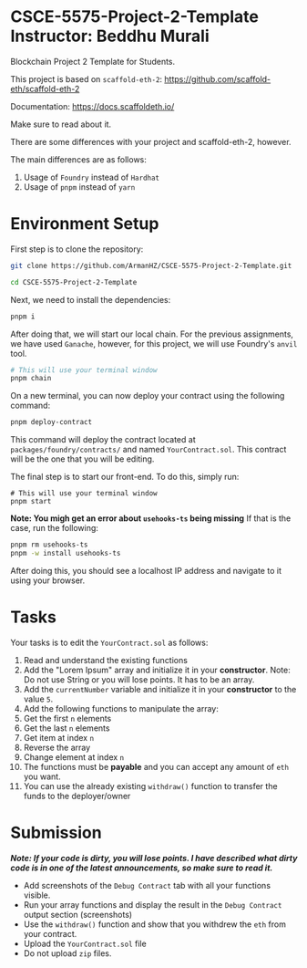 # CSCE-5575-Project-2-Template <br /> Instructor: Beddhu Murali
Blockchain Project 2 Template for Students.

This project is based on `scaffold-eth-2`: https://github.com/scaffold-eth/scaffold-eth-2

Documentation: https://docs.scaffoldeth.io/

Make sure to read about it.

There are some differences with your project and scaffold-eth-2, however.

The main differences are as follows:
1) Usage of `Foundry` instead of `Hardhat`
2) Usage of `pnpm` instead of `yarn`

# Environment Setup
First step is to clone the repository:

```bash
git clone https://github.com/ArmanHZ/CSCE-5575-Project-2-Template.git

cd CSCE-5575-Project-2-Template
```
Next, we need to install the dependencies:

```bash
pnpm i
```

After doing that, we will start our local chain. For the previous assignments, we have used `Ganache`, however, for this project, we will use Foundry's `anvil` tool.

```bash
# This will use your terminal window
pnpm chain
```

On a new terminal, you can now deploy your contract using the following command:

```bash
pnpm deploy-contract
```

This command will deploy the contract located at `packages/foundry/contracts/` and named `YourContract.sol`. This contract will be the one that you will be editing.

The final step is to start our front-end. To do this, simply run:

```
# This will use your terminal window
pnpm start
```

**Note: You migh get an error about `usehooks-ts` being missing**
If that is the case, run the following:

```bash
pnpm rm usehooks-ts
pnpm -w install usehooks-ts
```

After doing this, you should see a localhost IP address and navigate to it using your browser.

# Tasks
Your tasks is to edit the `YourContract.sol` as follows:
1) Read and understand the existing functions
2) Add the "Lorem Ipsum" array and initialize it in your **constructor**. Note: Do not use String or you will lose points. It has to be an array.
3) Add the `currentNumber` variable and initialize it in your **constructor** to the value `5`.
4) Add the following functions to manipulate the array:
  1) Get the first `n` elements
  2) Get the last `n` elements
  3) Get item at index `n`
  4) Reverse the array
  5) Change element at index `n`
5) The functions must be **payable** and you can accept any amount of `eth` you want.
6) You can use the already existing `withdraw()` function to transfer the funds to the deployer/owner

# Submission

***Note: If your code is dirty, you will lose points. I have described what dirty code is in one of the latest announcements, so make sure to read it.***

- Add screenshots of the `Debug Contract` tab with all your functions visible.
- Run your array functions and display the result in the `Debug Contract` output section (screenshots)
- Use the `withdraw()` function and show that you withdrew the `eth` from your contract.
- Upload the `YourContract.sol` file
- Do not upload `zip` files.
